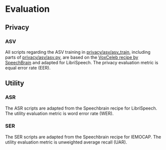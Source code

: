 # Evaluation


## Privacy

### ASV
All scripts regarding the ASV training in [privacy/asv/asv_train](privacy/asv/asv_train), including parts of [privacy/asv/asv.py](privacy/asv/asv.py), are based on the 
[VoxCeleb recipe by SpeechBrain](https://github.com/speechbrain/speechbrain/tree/develop/recipes/VoxCeleb) and adapted for LibriSpeech.
The privacy evaluation metric is equal error rate (EER).

## Utility

### ASR
The ASR scripts are adapted from the Speechbrain recipe for LibriSpeech.
The utility evaluation metric is word error rate (WER).

### SER
The SER scripts are adapted from the Speechbrain recipe for IEMOCAP.
The utility evaluation metric is unweighted average recall (UAR).

